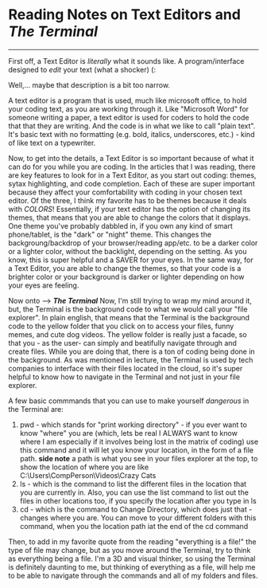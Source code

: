 # Reading Notes on Text Editors and _**The Terminal**_
---
First off, a Text Editor is *literally* what it sounds like. A program/interface designed to *edit* your text (what a shocker) (:

Well,... maybe that description is a bit too narrow.

A text editor is a program that is used, much like microsoft office, to hold your coding text, as you are working through it.
Like "Microsoft Word" for someone writing a paper, a text editor is used for coders to hold the code that that they are writing. 
And the code is in what we like to call "plain text". It's basic text with no formatting (e.g. bold, italics, underscores, etc.) - kind 
of like text on a typewriter.

Now, to get into the details, a Text Editor is so important because of what it can do for you while you are coding. In the articles that I was reading,
there are key features to look for in a Text Editor, as you start out coding: themes, sytax highlighting, and code completion. Each of these are super 
important because they affect your comfortability with coding in your chosen text editor. Of the three, I think my favorite has to be themes because it deals with 
*COLORS*! Essentially, if your text editor has the option of changing its themes, that means that you are able to change the colors that it displays. 
One theme you've probably dabbled in, if you own any kind of smart phone/tablet, is the "dark" or "night" theme. This changes the backgroung/backdrop of your 
browser/reading app/etc. to be a darker color or a lighter color, without the backlight, depending on the setting. As you know, this is super helpful and a 
SAVER for your eyes. In the same way, for a Text Editor, you are able to change the themes, so that your code is a brighter color or your background is 
darker or lighter depending on how your eyes are feeling.

Now onto --> __*The Terminal*__
Now, I'm still trying to wrap my mind around it, but, the Terminal is the background code to what we would call your "file explorer". In plain english, that means
that the Terminal is the background code to the yellow folder that you click on to access your files, funny memes, and cute dog videos. The yellow folder is really
just a facade, so that you - as the user- can simply and beatifully navigate through and create files. While you are doing that, there is a ton of coding being done
in the background. As was mentioned in lecture, the Terminal is used by tech companies to interface with their files located in the cloud, so it's super helpful to 
know how to navigate in the Terminal and not just in your file explorer.

A few basic commmands that you can use to make yourself *dangerous* in the Terminal are:
1. pwd - which stands for "print working directory" - if you ever want to know "where" you are (which, lets be real I ALWAYS want to know where I am especially if 
          it involves being lost in the matrix of coding) use this command and it will let you know your location, in the form of a file path.
          **side note** a path is what you see in your files explorer at the top, to show the location of where you are like C:\Users\CompPerson\Videos\Crazy Cats
1. ls - which is the command to list the different files in the location that you are currently in. Also, you can use the list command to list out the files in
        other locations too, if you specify the location after you type in ls
1. cd - which is the command to Change Directory, which does just that - changes where you are. You can move to your different folders with this command, when you 
        the location path iat the end of the cd command
        
Then, to add in my favorite quote from the reading "everything is a file!" the type of file may change, but as you move around the Terminal, try to think as everything 
being a file. I'm a 3D and visual thinker, so using the Terminal is definitely daunting to me, but thinking of everything as a file, will help me to be able to navigate
through the commands and all of my folders and files.
